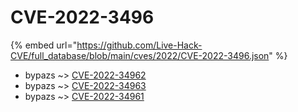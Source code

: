 # CVE-2022-3496
{% embed url="https://github.com/Live-Hack-CVE/full_database/blob/main/cves/2022/CVE-2022-3496.json" %}

* bypazs ~> [CVE-2022-34962](https://www.alice-snow.ru/2022/database/cve-2022-3496/cve-2022-34962-bypazs)
* bypazs ~> [CVE-2022-34963](https://www.alice-snow.ru/2022/database/cve-2022-3496/cve-2022-34963-bypazs)
* bypazs ~> [CVE-2022-34961](https://www.alice-snow.ru/2022/database/cve-2022-3496/cve-2022-34961-bypazs)